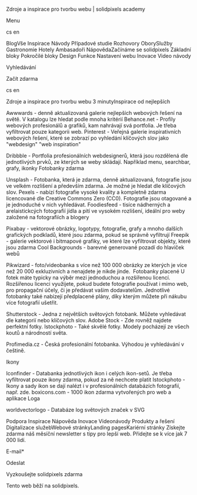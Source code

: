 <p>Zdroje a inspirace pro tvorbu webu | solidpixels academy</p>
<p>Menu</p>
<p>cs en</p>
<p>BlogVše Inspirace Návody Případové studie Rozhovory OborySlužby Gastronomie Hotely Ambasadoři NápovědaZačínáme se solidpixels Základní bloky Pokročilé bloky Design Funkce Nastavení webu Inovace Video návody</p>
<p>Vyhledávání</p>
<p>Začít zdarma</p>
<p>cs en</p>
<p>Zdroje a inspirace pro tvorbu webu
3 minutyInspirace od nejlepších</p>
<p>Awwwards - denně aktualizovaná galerie nejlepších webových řešení na světě.
V katalogu lze hledat podle mnoha kritérií
 Behance.net - Profily webových profesionálů a grafiků, kam nahrávají svá portfolia. Je třeba vyfiltrovat pouze kategorii web.
 Pinterest - Veřejná galerie inspirativních webových řešení, které se zobrazí po vyhledání klíčových slov jako "webdesign" "web inspiration"</p>
<p>Dribbble - Portfolia profesionálních webdesignerů, která jsou rozdělená dle jednotlivých prvků, ze kterých se weby skládají. Například menu, searchbar, grafy, ikonky
Fotobanky zdarma</p>
<p>Unsplash - Fotobanka, která je zdarma, denně aktualizovaná, fotografie jsou ve velkém rozlišení a především zdarma. Je možné je hledat dle klíčových slov.
 Pexels - nabízí fotografie vysoké kvality a kompletně zdarma licencované dle Creative Commons Zero (CC0). Fotografie jsou otagované a je jednoduché v nich vyhledávat.
 Foodiesfeed - tisíce nádherných a arelaistickcých fotografií jídla a pití ve vysokém rozlišení, ideální pro weby založené na fotografiích a blogery</p>
<p>Pixabay - vektorové obrázky, logotypy, fotografie, grafy a mnoho dalších grafických podkladů, které jsou zdarma, pokud se správně vyfiltrují
 Freepik - galerie vektorové i bitmapové grafiky, ve které lze vyfiltrovat objekty, které jsou zdarma
 Cool Backgrounds - barevné generované pozadí do hlaviček webů</p>
<p>Pikwizard - foto/videobanka s více než 100 000 obrázky ze kterých je více než 20 000 exkluzivních a nenajdete je nikde jinde. 
Fotobanky placené
U fotek máte typicky na výběr mezi jednoduchou a rozšířenou licencí. Rozšířenou licenci využijete, pokud budete fotografie používat i mimo web, pro propagační účely, či je předávat vašim dodavatelům. Jednotlivé fotobanky také nabízejí předplacené plány, díky kterým můžete při nákubu více fotografií ušetřit.</p>
<p>Shutterstock - Jedna z největších světových fotobank. Můžete vyhledávat dle kategorií nebo klíčových slov.
 Adobe Stock - Zde rovněž najdete perfektní fotky.
 Istockphoto - Také skvělé fotky. Modely pocházejí ze všech koutů a národností světa.</p>
<p>Profimedia.cz - Česká profesionální fotobanka. Výhodou je vyhledávání v češtině.</p>
<p>Ikony</p>
<p>Iconfinder -  Databanka jednotlivých ikon i celých ikon-setů. Je třeba vyfiltrovat pouze ikony zdarma, pokud za ně nechcete platit
 Istockphoto - Ikony a sady ikon se dají nalézt i v profesionálních databázích fotografií, např. zde.
 boxicons.com - 1000 ikon zdarma vytvořených pro web a aplikace
Loga</p>
<p>worldvectorlogo - Databáze log světových značek v SVG</p>
<p>Podpora
 Inspirace
Nápověda
Inovace
Videonávody
 Produkty a řešení
 Digitalizace služebWebové stránkyLanding pagesKariérní stránky Získejte zdarma náš měsíční newsletter s tipy pro lepší web. Přidejte se k více jak 7 000 lidí.</p>
<p>E-mail*</p>
<p>Odeslat</p>
<p>Vyzkoušejte solidpixels zdarma</p>
<p>Tento web běží na solidpixels.</p>